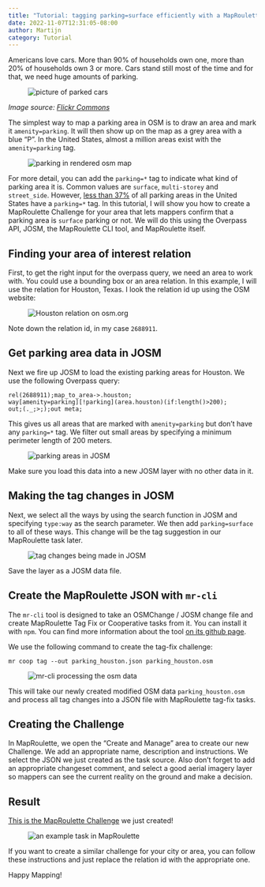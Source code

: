 ```yaml
---
title: "Tutorial: tagging parking=surface efficiently with a MapRoulette Tag-Fix Challenge"
date: 2022-11-07T12:31:05-08:00
author: Martijn
category: Tutorial
---
```


Americans love cars. More than 90% of households own one, more than 20%
of households own 3 or more. Cars stand still most of the time and for
that, we need huge amounts of parking.

<figure class="wp-block-image">
<img src="https://images.rtijn.org/2022/parking_lot.jpg"
decoding="async" alt="picture of parked cars" />
</figure>

*Image source: [Flickr Commons](https://flic.kr/p/6VupPK)*

The simplest way to map a parking area in OSM is to draw an area and
mark it `amenity=parking`. It will then show up on the map as a grey
area with a blue “P”. In the United States, almost a million areas exist
with the `amenity=parking` tag.

<figure class="wp-block-image">
<img src="https://images.rtijn.org/2022/parking_osm.png"
decoding="async" alt="parking in rendered osm map" />
</figure>

For more detail, you can add the `parking=*` tag to indicate what kind
of parking area it is. Common values are `surface`, `multi-storey` and
`street_side`. However, [less than
37%](https://taginfo.geofabrik.de/north-america/us/tags/amenity=parking#combinations)
of all parking areas in the United States have a `parking=*` tag. In
this tutorial, I will show you how to create a MapRoulette Challenge for
your area that lets mappers confirm that a parking area is `surface`
parking or not. We will do this using the Overpass API, JOSM, the
MapRoulette CLI tool, and MapRoulette itself.

## Finding your area of interest relation

First, to get the right input for the overpass query, we need an area to
work with. You could use a bounding box or an area relation. In this
example, I will use the relation for Houston, Texas. I look the relation
id up using the OSM website:

<figure class="wp-block-image">
<img src="https://images.rtijn.org/2022/houston_texas_osm.png"
decoding="async" alt="Houston relation on osm.org" />
</figure>

Note down the relation id, in my case `2688911`.

## Get parking area data in JOSM

Next we fire up JOSM to load the existing parking areas for Houston. We
use the following Overpass query:

``` wp-block-code
rel(2688911);map_to_area->.houston;
way[amenity=parking][!parking](area.houston)(if:length()>200);
out;(._;>;);out meta;
```

This gives us all areas that are marked with `amenity=parking` but don’t
have any `parking=*` tag. We filter out small areas by specifying a
minimum perimeter length of 200 meters.

<figure class="wp-block-image">
<img src="https://images.rtijn.org/2022/houston_osm_parking.jpeg"
decoding="async" alt="parking areas in JOSM" />
</figure>

Make sure you load this data into a new JOSM layer with no other data in
it.

## Making the tag changes in JOSM

Next, we select all the ways by using the search function in JOSM and
specifying `type:way` as the search parameter. We then add
`parking=surface` to all of these ways. This change will be the tag
suggestion in our MapRoulette task later.

<figure class="wp-block-image">
<img src="https://images.rtijn.org/2022/houston_parking_tag_change.png"
decoding="async" alt="tag changes being made in JOSM" />
</figure>

Save the layer as a JOSM data file.

## Create the MapRoulette JSON with `mr-cli`

The `mr-cli` tool is designed to take an OSMChange / JOSM change file
and create MapRoulette Tag Fix or Cooperative tasks from it. You can
install it with `npm`. You can find more information about the tool [on
its github page](https://github.com/maproulette/mr-cli).

We use the following command to create the tag-fix challenge:

`mr coop tag --out parking_houston.json parking_houston.osm`

<figure class="wp-block-image">
<img src="https://images.rtijn.org/2022/parking_houston_mrcli.png"
decoding="async" alt="mr-cli processing the osm data" />
</figure>

This will take our newly created modified OSM data `parking_houston.osm`
and process all tag changes into a JSON file with MapRoulette tag-fix
tasks.

## Creating the Challenge

In MapRoulette, we open the “Create and Manage” area to create our new
Challenge. We add an appropriate name, description and instructions. We
select the JSON we just created as the task source. Also don’t forget to
add an appropriate changeset comment, and select a good aerial imagery
layer so mappers can see the current reality on the ground and make a
decision.

## Result

[This is the MapRoulette
Challenge](https://maproulette.org/browse/challenges/29854) we just
created!

<figure class="wp-block-image">
<img src="https://images.rtijn.org/2022/houston_parking_task"
decoding="async" alt="an example task in MapRoulette" />
</figure>

If you want to create a similar challenge for your city or area, you can
follow these instructions and just replace the relation id with the
appropriate one.

Happy Mapping!
